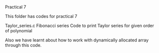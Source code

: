 Practical 7

This folder has codes for practical 7

Taylor_series.c
Fibonacci series
Code to print Taylor series for given order of polynomial

Also we have learnt about how to work with dynamically allocated array through this code.
